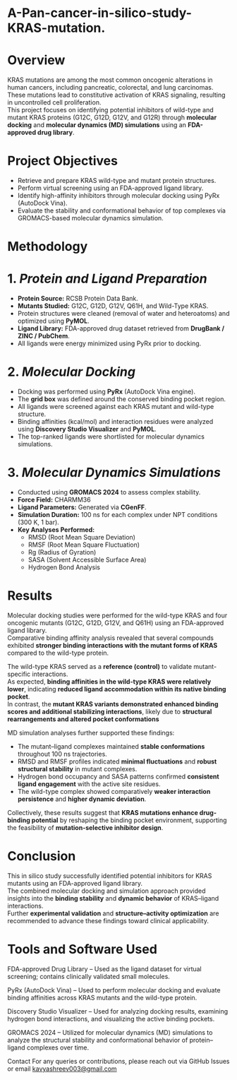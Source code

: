 # A-Pan-cancer-in-silico-study-KRAS-mutation.

# Overview
KRAS mutations are among the most common oncogenic alterations in human cancers, including pancreatic, colorectal, and lung carcinomas. These mutations lead to constitutive activation of KRAS signaling, resulting in uncontrolled cell proliferation.  
This project focuses on identifying potential inhibitors of wild-type and mutant KRAS proteins (G12C, G12D, G12V, and G12R) through **molecular docking** and **molecular dynamics (MD) simulations** using an **FDA-approved drug library**.

# Project Objectives
- Retrieve and prepare KRAS wild-type and mutant protein structures.  
- Perform virtual screening using an FDA-approved ligand library.  
- Identify high-affinity inhibitors through molecular docking using PyRx (AutoDock Vina).  
- Evaluate the stability and conformational behavior of top complexes via GROMACS-based molecular dynamics simulation.

# Methodology

# 1. *Protein and Ligand Preparation*
- **Protein Source:** RCSB Protein Data Bank.  
- **Mutants Studied:** G12C, G12D, G12V, Q61H, and Wild-Type KRAS.  
- Protein structures were cleaned (removal of water and heteroatoms) and optimized using **PyMOL**.  
- **Ligand Library:** FDA-approved drug dataset retrieved from **DrugBank / ZINC / PubChem**.  
- All ligands were energy minimized using PyRx prior to docking.

# 2. *Molecular Docking*
- Docking was performed using **PyRx** (AutoDock Vina engine).  
- The **grid box** was defined around the conserved binding pocket region.  
- All ligands were screened against each KRAS mutant and wild-type structure.  
- Binding affinities (kcal/mol) and interaction residues were analyzed using **Discovery Studio Visualizer** and **PyMOL**.  
- The top-ranked ligands were shortlisted for molecular dynamics simulations.

# 3. *Molecular Dynamics Simulations*
- Conducted using **GROMACS 2024** to assess complex stability.  
- **Force Field:** CHARMM36  
- **Ligand Parameters:** Generated via **CGenFF**.  
- **Simulation Duration:** 100 ns for each complex under NPT conditions (300 K, 1 bar).  
- **Key Analyses Performed:**
  - RMSD (Root Mean Square Deviation)  
  - RMSF (Root Mean Square Fluctuation)  
  - Rg (Radius of Gyration)  
  - SASA (Solvent Accessible Surface Area)  
  - Hydrogen Bond Analysis  

# Results
Molecular docking studies were performed for the wild-type KRAS and four oncogenic mutants (G12C, G12D, G12V, and Q61H) using an FDA-approved ligand library.  
Comparative binding affinity analysis revealed that several compounds exhibited **stronger binding interactions with the mutant forms of KRAS** compared to the wild-type protein.

The wild-type KRAS served as a **reference (control)** to validate mutant-specific interactions.  
As expected, **binding affinities in the wild-type KRAS were relatively lower**, indicating **reduced ligand accommodation within its native binding pocket**.  
In contrast, the **mutant KRAS variants demonstrated enhanced binding scores and additional stabilizing interactions**, likely due to **structural rearrangements and altered pocket conformations** 

MD simulation analyses further supported these findings:
- The mutant–ligand complexes maintained **stable conformations** throughout 100 ns trajectories.  
- RMSD and RMSF profiles indicated **minimal fluctuations** and **robust structural stability** in mutant complexes.  
- Hydrogen bond occupancy and SASA patterns confirmed **consistent ligand engagement** with the active site residues.  
- The wild-type complex showed comparatively **weaker interaction persistence** and **higher dynamic deviation**.

Collectively, these results suggest that **KRAS mutations enhance drug-binding potential** by reshaping the binding pocket environment, supporting the feasibility of **mutation-selective inhibitor design**.

# Conclusion
This in silico study successfully identified potential inhibitors for KRAS mutants using an FDA-approved ligand library.  
The combined molecular docking and simulation approach provided insights into the **binding stability** and **dynamic behavior** of KRAS–ligand interactions.  
Further **experimental validation** and **structure–activity optimization** are recommended to advance these findings toward clinical applicability.

# Tools and Software Used

FDA-approved Drug Library – Used as the ligand dataset for virtual screening; contains clinically validated small molecules.

PyRx (AutoDock Vina) – Used to perform molecular docking and evaluate binding affinities across KRAS mutants and the wild-type protein.

Discovery Studio Visualizer – Used for analyzing docking results, examining hydrogen bond interactions, and visualizing the active binding pockets.

GROMACS 2024 – Utilized for molecular dynamics (MD) simulations to analyze the structural stability and conformational behavior of protein–ligand complexes over time.


Contact For any queries or contributions, please reach out via GitHub Issues or email kavyashreev003@gmail.com
